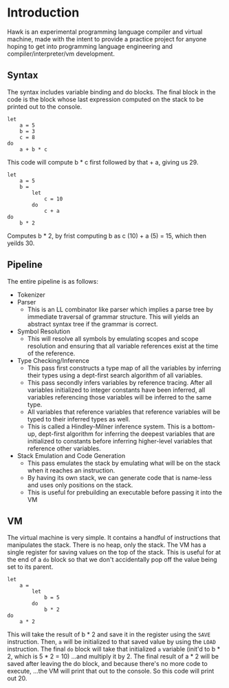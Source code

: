 # Introduction
Hawk is an experimental programming language compiler and virtual machine, made with the intent to provide a practice project for anyone hoping to get into programming language engineering and compiler/interpreter/vm development.

## Syntax
The syntax includes variable binding and do blocks. The final block in the code
is the block whose last expression computed on the stack to be printed out to the console.
```
let
    a = 5
    b = 3
    c = 8
do
    a + b * c
```
This code will compute b * c first followed by that + a, giving us 29.
```
let
    a = 5
    b =
        let
            c = 10
        do
            c + a
do
    b * 2
```
Computes b * 2, by frist computing b as c (10) + a (5) = 15, which then yeilds 30.

## Pipeline
The entire pipeline is as follows:

- Tokenizer
- Parser
    - This is an LL combinator like parser which implies a parse tree by immediate traversal of grammar structure. This will yields an abstract syntax tree if the grammar is correct.
- Symbol Resolution
    - This will resolve all symbols by emulating scopes and scope resolution and ensuring that all variable references exist at the time of the reference.
- Type Checking/Inference
    - This pass first constructs a type map of all the variables by inferring their types using a dept-first search algorithm of all variables.
    - This pass secondly infers variables by reference tracing. After all variables initialized to integer constants have been inferred, all variables referencing those variables will be inferred to the same type.
    - All variables that reference variables that reference variables will be typed to their inferred types as well.
    - This is called a Hindley-Milner inference system. This is a bottom-up, dept-first algorithm for inferring the deepest variables that are initialized to constants before inferring higher-level variables that reference other variables.
- Stack Emulation and Code Generation
    - This pass emulates the stack by emulating what will be on the stack when it reaches an instruction.
    - By having its own stack, we can generate code that is name-less and uses only positions on the stack.
    - This is useful for prebuilding an executable before passing it into the VM

## VM
The virtual machine is very simple. It contains a handful of instructions that manipulates the stack. There is no heap, only the stack.
The VM has a single register for saving values on the top of the stack. This is useful for at the end of a `do` block so that we don't accidentally pop off the value being set to its parent.

```
let
    a =
        let
            b = 5
        do
            b * 2
do
    a * 2
```
This will take the result of b * 2 and save it in the register using the `SAVE` instruction.
Then, `a` will be initialized to that saved value by using the `LOAD` instruction.
The final `do` block will take that initialized `a` variable (init'd to b * 2, which is 5 * 2 = 10)
...and multiply it by 2.
The final result of a * 2 will be saved after leaving the do block, and because there's no more code to execute,
...the VM will print that out to the console. So this code will print out 20.
